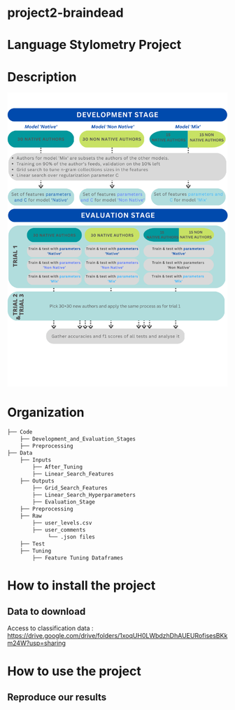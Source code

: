 
# project2-braindead

# **Language Stylometry Project**

# Description 

![Drag Racing](architecture.png)

# Organization
   
    ├── Code
        ├── Development_and_Evaluation_Stages
        ├── Preprocessing
    ├── Data 
        ├── Inputs
            ├── After_Tuning
            ├── Linear_Search_Features
        ├── Outputs
            ├── Grid_Search_Features
            ├── Linear_Search_Hyperparameters
            ├── Evaluation_Stage
        ├── Preprocessing                       
        ├── Raw 
            ├── user_levels.csv
            ├── user_comments
                 └── .json files
        ├── Test
        ├── Tuning
            ├── Feature Tuning Dataframes

# How to install the project 

## Data to download 

Access to classification data  : https://drive.google.com/drive/folders/1xoqUH0LWbdzhDhAUEURofisesBKkm24W?usp=sharing

# How to use the project 


## Reproduce our results 

 
